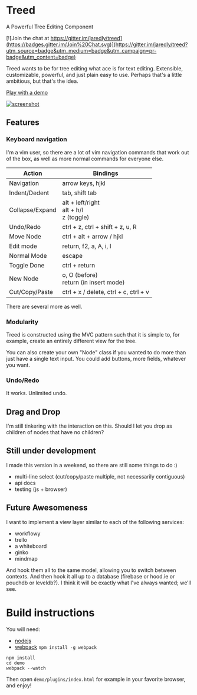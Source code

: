 # Treed
A Powerful Tree Editing Component

[![Join the chat at https://gitter.im/jaredly/treed](https://badges.gitter.im/Join%20Chat.svg)](https://gitter.im/jaredly/treed?utm_source=badge&utm_medium=badge&utm_campaign=pr-badge&utm_content=badge)

Treed wants to be for tree editing what ace is for text editing. Extensible, customizable, powerful, and just plain easy to use. Perhaps that's a little ambitious, but that's the idea.

[Play with a demo](http://jaredly.github.io/treed/)

[![screenshot](docs/screenshot.png)](http://jaredly.github.io/treed/)

## Features

### Keyboard navigation
I'm a vim user, so there are a lot of vim navigation commands that work out of the box, as well as more normal commands for everyone else.

<table id="bindings">
      <thead>
        <tr>
          <th>Action</th>
          <th>Bindings</th>
        </tr>
      </thead>
      <tbody>
        <tr><td>Navigation</td><td class="binding">arrow keys, hjkl</td></tr>
        <tr><td>Indent/Dedent</td><td class="binding">tab, shift tab</td></tr>
        <tr><td>Collapse/Expand</td><td class="binding">alt + left/right<br>alt + h/l<br>z (toggle)</td></tr>
        <tr><td>Undo/Redo</td><td class="binding">ctrl + z, ctrl + shift + z, u, R</td></tr>
        <tr><td>Move Node</td><td class="binding">ctrl + alt + arrow / hjkl</td></tr>
        <tr><td>Edit mode</td><td class="binding">return, f2, a, A, i, I</td></tr>
        <tr><td>Normal Mode</td><td class="binding">escape</td></tr>
        <tr><td>Toggle Done</td><td class="binding">ctrl + return</td></tr>
        <tr><td>New Node</td><td class="binding">o, O (before)<br>return (in insert mode)</td></tr>
        <tr><td>Cut/Copy/Paste</td><td class="binding">ctrl + x / delete, ctrl + c, ctrl + v</td></tr>
      </tbody>
      </table>

There are several more as well.

### Modularity
Treed is constructed using the MVC pattern such that it is simple to, for example, create an entirely different view for the tree.

You can also create your own "Node" class if you wanted to do more than just have a single text input. You could add buttons, more fields, whatever you want.

### Undo/Redo
It works. Unlimited undo.

## Drag and Drop
I'm still tinkering with the interaction on this. Should I let you drop as children of nodes that have no children?

## Still under development
I made this version in a weekend, so there are still some things to do :)

- multi-line select (cut/copy/paste multiple, not necessarily contiguous)
- api docs
- testing (js + browser)

## Future Awesomeness

I want to implement a view layer similar to each of the following services:

- workflowy
- trello
- a whiteboard
- ginko
- mindmap

And hook them all to the same model, allowing you to switch between contexts. And then hook it all up to a database (firebase or hood.ie or pouchdb or leveldb?).
I think it will be exactly what I've always wanted; we'll see.

# Build instructions

You will need:

- [nodejs](http://nodejs.org/)
- [webpack](http://webpack.github.io) `npm install -g webpack`

```
npm install
cd demo
webpack --watch
```

Then open `demo/plugins/index.html` for example in your favorite browser, and
enjoy!



